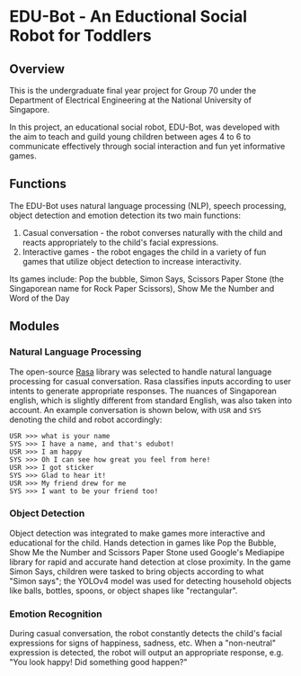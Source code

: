 # EDU-Bot - An Eductional Social Robot for Toddlers

## Overview 
This is the undergraduate final year project for Group 70 under the Department of Electrical Engineering at the National University of Singapore.

In this project, an educational social robot, EDU-Bot, was developed with the aim to teach and guild young children between ages 4 to 6 to communicate effectively through social interaction and fun yet informative games. 

## Functions
The EDU-Bot uses natural language processing (NLP), speech processing, object detection and emotion detection its two main functions:
1. Casual conversation - the robot converses naturally with the child and reacts appropriately to the child's facial expressions.
2. Interactive games - the robot engages the child in a variety of fun games that utilize object detection to increase interactivity.

Its games include: Pop the bubble, Simon Says, Scissors Paper Stone (the Singaporean name for Rock Paper Scissors), Show Me the Number and Word of the Day

## Modules
### Natural Language Processing
The open-source [Rasa](https://github.com/RasaHQ/rasa) library was selected to handle natural language processing for casual conversation. Rasa classifies inputs according to user intents to generate appropriate responses. The nuances of Singaporean english, which is slightly different from standard English, was also taken into account. An example conversation is shown below, with ```USR``` and ```SYS``` denoting the child and robot accordingly:
```
USR >>> what is your name
SYS >>> I have a name, and that's edubot!
USR >>> I am happy
SYS >>> Oh I can see how great you feel from here!
USR >>> I got sticker
SYS >>> Glad to hear it!
USR >>> My friend drew for me
SYS >>> I want to be your friend too!
```

### Object Detection
Object detection was integrated to make games more interactive and educational for the child. Hands detection in games like Pop the Bubble, Show Me the Number and Scissors Paper Stone used Google's Mediapipe library for rapid and accurate hand detection at close proximity. In the game Simon Says, children were tasked to bring objects according to what "Simon says"; the YOLOv4 model was used for detecting household objects like balls, bottles, spoons, or object shapes like "rectangular". 

### Emotion Recognition
During casual conversation, the robot constantly detects the child's facial expressions for signs of happiness, sadness, etc. When a "non-neutral" expression is detected, the robot will output an appropriate response, e.g. "You look happy! Did something good happen?"

